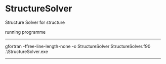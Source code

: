 # StructureSolver
Structure Solver for structure

running programme
***********************************************************************
gfortran -ffree-line-length-none -o StructureSolver StructureSolver.f90
.\StructureSolver.exe
***********************************************************************

